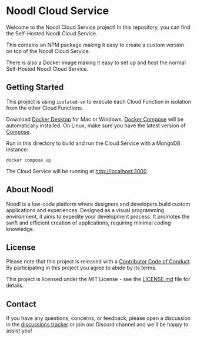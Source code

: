 # Noodl Cloud Service

Welcome to the Noodl Cloud Service project! In this repository, you can find the Self-Hosted Noodl Cloud Service.

This contains an NPM package making it easy to create a custom version on top of the Noodl Cloud Service.

There is also a Docker image making it easy to set up and host the normal Self-Hosted Noodl Cloud Service.

## Getting Started

This project is using `isolated-vm` to execute each Cloud Function in isolation from the other Cloud Functions.

Download [Docker Desktop](https://www.docker.com/products/docker-desktop) for Mac or Windows. [Docker Compose](https://docs.docker.com/compose) will be automatically installed. On Linux, make sure you have the latest version of [Compose](https://docs.docker.com/compose/install/).

Run in this directory to build and run the Cloud Service with a MongoDB instance:

```shell
docker compose up
```

The Cloud Service will be running at [http://localhost:3000](http://localhost:3000).

## About Noodl

Noodl is a low-code platform where designers and developers build custom applications and experiences. Designed as a visual programming environment, it aims to expedite your development process. It promotes the swift and efficient creation of applications, requiring minimal coding knowledge.

## License

Please note that this project is released with a [Contributor Code of Conduct](CODE_OF_CONDUCT.md). By participating in this project you agree to abide by its terms.

This project is licensed under the MIT License - see the [LICENSE.md](LICENSE.md) file for details.

## Contact

If you have any questions, concerns, or feedback, please open a discussion in the [discussions tracker](https://github.com/noodlapp/noodl-cloudservice/discussions) or join our Discord channel and we'll be happy to assist you!
